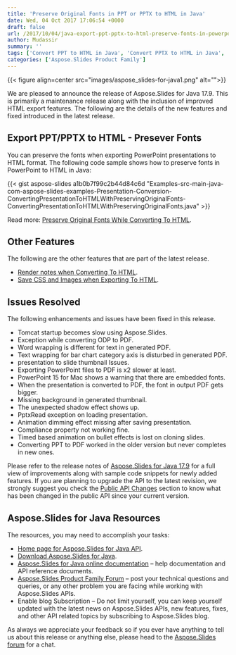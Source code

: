 ```yaml
---
title: 'Preserve Original Fonts in PPT or PPTX to HTML in Java'
date: Wed, 04 Oct 2017 17:06:54 +0000
draft: false
url: /2017/10/04/java-export-ppt-pptx-to-html-preserve-fonts-in-powerpoint-to-html/
author: Mudassir
summary: ''
tags: ['Convert PPT to HTML in Java', 'Convert PPTX to HTML in Java', 'Export PowerPoint to HTML in Java', 'Preserve Fonts in PowerPoint to HTML']
categories: ['Aspose.Slides Product Family']
---
```




{{< figure align=center src="images/aspose_slides-for-java1.png" alt="">}}


We are pleased to announce the release of Aspose.Slides for Java 17.9. This is primarily a maintenance release along with the inclusion of improved HTML export features. The following are the details of the new features and fixed introduced in the latest release.

## Export PPT/PPTX to HTML - Presever Fonts

You can preserve the fonts when exporting PowerPoint presentations to HTML format. The following code sample shows how to preserve fonts in PowerPoint to HTML in Java:

{{< gist aspose-slides a1b0b7f99c2b44d84c6d "Examples-src-main-java-com-aspose-slides-examples-Presentation-Conversion-ConvertingPresentationToHTMLWithPreservingOriginalFonts-ConvertingPresentationToHTMLWithPreservingOriginalFonts.java" >}}

Read more: [Preserve Original Fonts While Converting To HTML][1].

## Other Features

The following are the other features that are part of the latest release.

*   [Render notes when Converting To HTML][2].
*   [Save CSS and Images when Exporting To HTML][3].

## Issues Resolved

The following enhancements and issues have been fixed in this release.

*   Tomcat startup becomes slow using Aspose.Slides.
*   Exception while converting ODP to PDF.
*   Word wrapping is different for text in generated PDF.
*   Text wrapping for bar chart category axis is disturbed in generated PDF.
*   presentation to slide thumbnail Issues.
*   Exporting PowerPoint files to PDF is x2 slower at least.
*   PowerPoint 15 for Mac shows a warning that there are embedded fonts.
*   When the presentation is converted to PDF, the font in output PDF gets bigger.
*   Missing background in generated thumbnail.
*   The unexpected shadow effect shows up.
*   PptxRead exception on loading presentation.
*   Animation dimming effect missing after saving presentation.
*   Compliance property not working fine.
*   Timed based animation on bullet effects is lost on cloning slides.
*   Converting PPT to PDF worked in the older version but never completes in new ones.

Please refer to the release notes of [Aspose.Slides for Java 17.9][4] for a full view of improvements along with sample code snippets for newly added features. If you are planning to upgrade the API to the latest revision, we strongly suggest you check the [Public API Changes][5] section to know what has been changed in the public API since your current version.

## Aspose.Slides for Java Resources

The resources, you may need to accomplish your tasks:

*   [Home page for Aspose.Slides for Java API][6].
*   [Download Aspose.Slides for Java][7].
*   [Aspose.Slides for Java online documentation][8] – help documentation and API reference documents.
*   [Aspose.Slides Product Family Forum][9] – post your technical questions and queries, or any other problem you are facing while working with Aspose.Slides APIs.
*   Enable blog Subscription – Do not limit yourself, you can keep yourself updated with the latest news on Aspose.Slides APIs, new features, fixes, and other API related topics by subscribing to Aspose.Slides blog.

As always we appreciate your feedback so if you ever have anything to tell us about this release or anything else, please head to the [Aspose.Slides forum][10] for a chat.




[1]: https://docs.aspose.com/display/slidesjava/Converting+a+Presentation#ConvertingaPresentation-PreserveOriginalFontsWhileConvertingToHTML
[2]: https://docs.aspose.com/display/slidesjava/Converting+a+Presentation#ConvertingaPresentation-RendernoteswhenConvertingToHTML
[3]: https://docs.aspose.com/display/slidesjava/Converting+a+Presentation#ConvertingaPresentation-SaveCSSandImageswhenExportingToHTML
[4]: https://docs.aspose.com/display/slidesjava/Aspose.Slides+for+Java+17.9+Release+Notes
[5]: https://docs.aspose.com/display/slidesjava/Aspose.Slides+for+Java+17.9+Release+Notes
[6]: https://www.aspose.com/products/slides/java
[7]: https://downloads.aspose.com/slides/java
[8]: https://docs.aspose.com/display/slidesjava/Home
[9]: https://forum.aspose.com/c/slides
[10]: https://forum.aspose.com/c/slides




